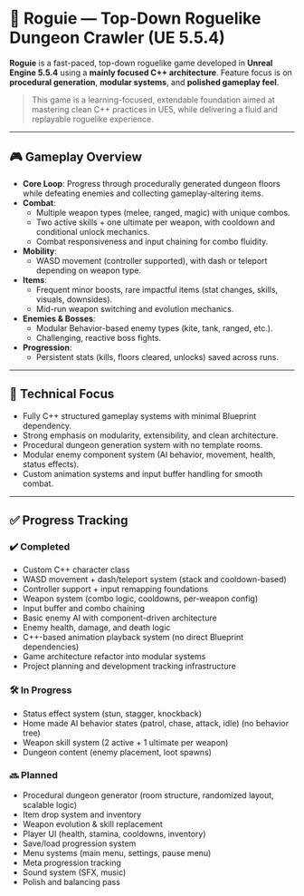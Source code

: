# 🧩 Roguie — Top-Down Roguelike Dungeon Crawler (UE 5.5.4)

**Roguie** is a fast-paced, top-down roguelike game developed in **Unreal Engine 5.5.4** using a **mainly focused C++ architecture**. Feature focus is on **procedural generation**, **modular systems**, and **polished gameplay feel**.

> This game is a learning-focused, extendable foundation aimed at mastering clean C++ practices in UE5, while delivering a fluid and replayable roguelike experience.

---

## 🎮 Gameplay Overview

- **Core Loop**: Progress through procedurally generated dungeon floors while defeating enemies and collecting gameplay-altering items.
- **Combat**: 
  - Multiple weapon types (melee, ranged, magic) with unique combos.
  - Two active skills + one ultimate per weapon, with cooldown and conditional unlock mechanics.
  - Combat responsiveness and input chaining for combo fluidity.
- **Mobility**:
  - WASD movement (controller supported), with dash or teleport depending on weapon type.
- **Items**:
  - Frequent minor boosts, rare impactful items (stat changes, skills, visuals, downsides).
  - Mid-run weapon switching and evolution mechanics.
- **Enemies & Bosses**:
  - Modular Behavior-based enemy types (kite, tank, ranged, etc.).
  - Challenging, reactive boss fights.
- **Progression**:
  - Persistent stats (kills, floors cleared, unlocks) saved across runs.

---

## 🧠 Technical Focus

- Fully C++ structured gameplay systems with minimal Blueprint dependency.
- Strong emphasis on modularity, extensibility, and clean architecture.
- Procedural dungeon generation system with no template rooms.
- Modular enemy component system (AI behavior, movement, health, status effects).
- Custom animation systems and input buffer handling for smooth combat.

---

## ✅ Progress Tracking

### ✔️ **Completed**
- Custom C++ character class
- WASD movement + dash/teleport system (stack and cooldown-based)
- Controller support + input remapping foundations
- Weapon system (combo logic, cooldowns, per-weapon config)
- Input buffer and combo chaining
- Basic enemy AI with component-driven architecture
- Enemy health, damage, and death logic
- C++-based animation playback system (no direct Blueprint dependencies)
- Game architecture refactor into modular systems
- Project planning and development tracking infrastructure

### 🛠️ **In Progress**
- Status effect system (stun, stagger, knockback)
- Home made AI behavior states (patrol, chase, attack, idle) (no behavior tree)
- Weapon skill system (2 active + 1 ultimate per weapon)
- Dungeon content (enemy placement, loot spawns)

### 🔜 **Planned**
- Procedural dungeon generator (room structure, randomized layout, scalable logic)
- Item drop system and inventory
- Weapon evolution & skill replacement
- Player UI (health, stamina, cooldowns, inventory)
- Save/load progression system
- Menu systems (main menu, settings, pause menu)
- Meta progression tracking
- Sound system (SFX, music)
- Polish and balancing pass
